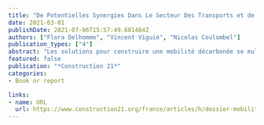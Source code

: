 ```yaml
---
title: "De Potentielles Synergies Dans Le Secteur Des Transports et de l'aménagement Urbain : Etude de Cas de La Région Ile de France"
date: 2021-03-01
publishDate: 2021-07-06T15:57:49.681464Z
authors: ["Flora Delhomme", "Vincent Viguié", "Nicolas Coulombel"]
publication_types: ["4"]
abstract: "Les solutions pour construire une mobilité décarbonée se multiplient et se diversifient. Pourtant, les objectifs de réduction d’émissions de CO2 dans le secteur des transports - comme en témoignent le rapport de suivi de la SNBC (2019) et les travaux du Haut Conseil pour le Climat - sont difficilement atteints. Les politiques environnementales interagissent entre elles, parfois de manière complexe, avec comme résultat que les conséquences globales d’une combinaison de politiques peuvent différer de la somme de chaque politique prise séparément. Il y a donc un enjeu à identifier les combinaisons de mesures les plus efficaces afin d’atteindre les objectifs de décarbonation."
featured: false
publication: "*Construction 21*"
categories:
- Book or report

links:
- name: URL
  url: https://www.construction21.org/france/articles/h/dossier-mobilites-28-de-potentielles-synergies-dans-le-secteur-des-transports-et-de-l-amenagement-urbain-etude-de-cas-de-la-region-ile-de-france.html
---
```



